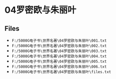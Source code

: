 # 04罗密欧与朱丽叶

## Files

- `F:/5000G电子书\世界名著\04罗密欧与朱丽叶\001.txt`
- `F:/5000G电子书\世界名著\04罗密欧与朱丽叶\002.txt`
- `F:/5000G电子书\世界名著\04罗密欧与朱丽叶\003.txt`
- `F:/5000G电子书\世界名著\04罗密欧与朱丽叶\004.txt`
- `F:/5000G电子书\世界名著\04罗密欧与朱丽叶\005.txt`
- `F:/5000G电子书\世界名著\04罗密欧与朱丽叶\006.txt`
- `F:/5000G电子书\世界名著\04罗密欧与朱丽叶\files.txt`
